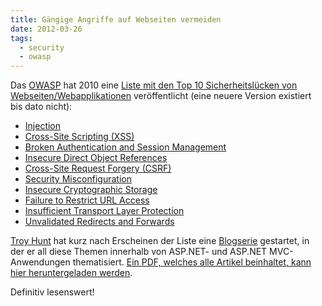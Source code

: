 ```yaml
---
title: Gängige Angriffe auf Webseiten vermeiden
date: 2012-03-26
tags:
  - security
  - owasp
---
```

Das [OWASP](https://www.owasp.org/index.php/Main_Page) hat 2010 eine [Liste mit den Top 10 Sicherheitslücken von Webseiten/Webapplikationen](https://www.owasp.org/index.php/Category:OWASP_Top_Ten_Project) veröffentlicht (eine neuere Version existiert bis dato nicht):

- [Injection](https://www.owasp.org/index.php/Top_10_2010-A1)
- [Cross-Site Scripting (XSS)](https://www.owasp.org/index.php/Top_10_2010-A2)
- [Broken Authentication and Session Management](https://www.owasp.org/index.php/Top_10_2010-A3)
- [Insecure Direct Object References](https://www.owasp.org/index.php/Top_10_2010-A4)
- [Cross-Site Request Forgery (CSRF)](https://www.owasp.org/index.php/Top_10_2010-A5)
- [Security Misconfiguration](https://www.owasp.org/index.php/Top_10_2010-A6)
- [Insecure Cryptographic Storage](https://www.owasp.org/index.php/Top_10_2010-A7)
- [Failure to Restrict URL Access](https://www.owasp.org/index.php/Top_10_2010-A8)
- [Insufficient Transport Layer Protection](https://www.owasp.org/index.php/Top_10_2010-A9)
- [Unvalidated Redirects and Forwards](https://www.owasp.org/index.php/Top_10_2010-A10)

[Troy Hunt](http://www.troyhunt.com/) hat kurz nach Erscheinen der Liste eine [Blogserie](http://www.troyhunt.com/2010/05/owasp-top-10-for-net-developers-part-1.html) gestartet, in der er all diese Themen innerhalb von ASP.NET- und ASP.NET MVC-Anwendungen thematisiert. [Ein PDF, welches alle Artikel beinhaltet, kann hier heruntergeladen werden](http://www.troyhunt.com/2011/12/free-ebook-owasp-top-10-for-net.html).

Definitiv lesenswert!
